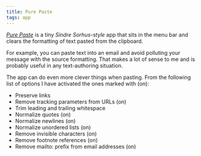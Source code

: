 ```yaml
---
title: Pure Paste
tags: app
---
```

[<cite>Pure Paste</cite>](https://sindresorhus.com/pure-paste) is a tiny *Sindre Sorhus-style* app that sits in the menu bar and clears the formatting of text pasted from the clipboard.

For example, you can paste text into an email and avoid polluting your message with the source formatting. That makes a lot of sense to me and is probably useful in any text-authoring situation.

The app can do even more clever things when pasting. From the following list of options I have activated the ones marked with (on):

- Preserve links
- Remove tracking parameters from URLs (on)
- Trim leading and trailing whitespace
- Normalize quotes (on)
- Normalize newlines (on)
- Normalize unordered lists (on)
- Remove invisible characters (on)
- Remove footnote references (on)
- Remove mailto: prefix from email addresses (on)